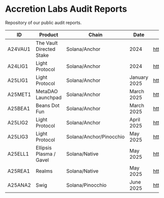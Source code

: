 # Accretion Labs Audit Reports
Repository of our public audit reports.

| ID | Product        | Chain           | Date  | Website | Report |
| ------------- | ------------- | ----- | ---- | ---- | --- |
| A24VAU1 | The Vault Directed Stake | Solana/Anchor | 2024  | https://thevault.finance/ | [🔗](/2024-accretion-vault-audit-A24VAU1.pdf) |
| A24LIG1 | Light Protocol           | Solana/Anchor | 2024 | https://lightprotocol.com/ | [🔗](/2024-accretion-light-updates-A24LIG1.pdf) |
| A25LIG1 | Light Protocol           | Solana/Anchor | January 2025 | https://lightprotocol.com/ | [🔗](/2025-accretion-light-update-audit-A25LIG1.pdf) |
| A25MET1 | MetaDAO Launchpad        | Solana/Anchor | March 2025  | https://metadao.fi/ | [🔗](/2025-accretion-metadao-launchpad-audit-A25MET1.pdf) |
| A25BEA1 | Beans Dot Fun            | Solana/Anchor | March 2025  | https://beans.fun/  | [🔗](/2025-accretion-beans-audit-A25BEA1.pdf) |
| A25LIG2 | Light Protocol           | Solana/Anchor | April 2025 | https://lightprotocol.com/ | [🔗](/2025-accretion-light-batched-mt-audit-A25LIG2.pdf) |
| A25LIG3 | Light Protocol           | Solana/Anchor/Pinocchio | May 2025 | https://lightprotocol.com/ | [🔗](/2025-accretion-light-pinocchio-audit-A25LIG3.pdf) |
| A25ELL1 | Ellipsis Plasma / Gavel  | Solana/Native | May 2025    | https://gavel.xyz/  | [🔗](/2025-accretion-ellipsis-plasma-audit-A25ELL1.pdf) |
| A25REA1 | Realms                   | Solana/Native | May 2025    | https://realms.today/  | [🔗](/2025-accretion-realms-versioned-transactions-audit-A25REA1.pdf) |
| A25ANA2 | Swig                     | Solana/Pinocchio | June 2025 | https://onswig.com/ | [🔗](/2025-accretion-anagram-swig-audit-A25ANA2.pdf) |



